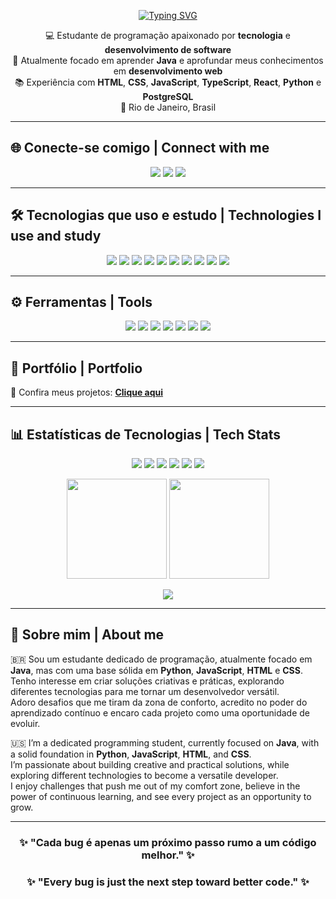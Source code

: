 <p align="center">
  <a href="https://git.io/typing-svg">
    <img src="https://readme-typing-svg.herokuapp.com?font=Fira+Code&weight=500&size=22&pause=1000&color=58A6FF&center=true&vCenter=true&width=650&lines=👋+Olá,+sou+Pedro+Meletti;💻+Desenvolvedor+Fullstack;🚀+Apaixonado+por+tecnologia,+educação+e+músico;✨+Seja+bem-vindo+ao+meu+GitHub!" alt="Typing SVG" />
  </a>
</p>

<p align="center">
  💻 Estudante de programação apaixonado por <b>tecnologia</b> e <b>desenvolvimento de software</b> <br>
  🚀 Atualmente focado em aprender <b>Java</b> e aprofundar meus conhecimentos em <b>desenvolvimento web</b> <br>
  📚 Experiência com <b>HTML</b>, <b>CSS</b>, <b>JavaScript</b>, <b>TypeScript</b>, <b>React</b>, <b>Python</b> e <b>PostgreSQL</b> <br>
  📍 Rio de Janeiro, Brasil
</p>

---

## 🌐 Conecte-se comigo | Connect with me
<p align="center">
  <a href="mailto:pedromeletti8@gmail.com"><img src="https://img.shields.io/badge/-Email-red?style=for-the-badge&logo=gmail&logoColor=white" /></a>
  <a href="https://github.com/Melettz1"><img src="https://img.shields.io/badge/-GitHub-black?style=for-the-badge&logo=github&logoColor=white" /></a>
  <a href="https://www.linkedin.com/in/pedro-lucas-meletti-b57227209/"><img src="https://img.shields.io/badge/-LinkedIn-blue?style=for-the-badge&logo=linkedin&logoColor=white" /></a>
</p>

---

## 🛠️ Tecnologias que uso e estudo | Technologies I use and study
<p align="center">
  <!-- Linguagens -->
  <img src="https://img.shields.io/badge/HTML5-E34F26?style=for-the-badge&logo=html5&logoColor=white" />
  <img src="https://img.shields.io/badge/CSS3-1572B6?style=for-the-badge&logo=css3&logoColor=white" />
  <img src="https://img.shields.io/badge/JavaScript-F7DF1E?style=for-the-badge&logo=javascript&logoColor=black" />
  <img src="https://img.shields.io/badge/TypeScript-3178C6?style=for-the-badge&logo=typescript&logoColor=white" />
  <img src="https://img.shields.io/badge/Java-007396?style=for-the-badge&logo=openjdk&logoColor=white" />
  <img src="https://img.shields.io/badge/Python-3776AB?style=for-the-badge&logo=python&logoColor=white" />
  <!-- Frameworks / Bibliotecas -->
  <img src="https://img.shields.io/badge/React-20232A?style=for-the-badge&logo=react&logoColor=61DAFB" />
  <img src="https://img.shields.io/badge/Tailwind_CSS-38B2AC?style=for-the-badge&logo=tailwind-css&logoColor=white" />
  <img src="https://img.shields.io/badge/Node.js-339933?style=for-the-badge&logo=nodedotjs&logoColor=white" />
  <img src="https://img.shields.io/badge/PostgreSQL-316192?style=for-the-badge&logo=postgresql&logoColor=white" />
</p>

---

## ⚙️ Ferramentas | Tools
<p align="center">
  <img src="https://img.shields.io/badge/Vite-646CFF?style=for-the-badge&logo=vite&logoColor=white" />
  <img src="https://img.shields.io/badge/Maven-C71A36?style=for-the-badge&logo=apachemaven&logoColor=white" />
  <img src="https://img.shields.io/badge/Docker-2496ED?style=for-the-badge&logo=docker&logoColor=white" />
  <img src="https://img.shields.io/badge/VS%20Code-007ACC?style=for-the-badge&logo=visualstudiocode&logoColor=white" />
  <img src="https://img.shields.io/badge/IntelliJ_IDEA-000000?style=for-the-badge&logo=intellijidea&logoColor=white" />
  <img src="https://img.shields.io/badge/WebStorm-000000?style=for-the-badge&logo=webstorm&logoColor=white" />
  <img src="https://img.shields.io/badge/PyCharm-000000?style=for-the-badge&logo=pycharm&logoColor=white" />
</p>

---

## 🚀 Portfólio | Portfolio
📂 Confira meus projetos: **[Clique aqui](https://pedro-dev-nine.vercel.app/)**  

---

## 📊 Estatísticas de Tecnologias | Tech Stats
<p align="center">
  <!-- Gráfico manual mostrando linguagens + frameworks -->
  <img src="https://img.shields.io/badge/JavaScript-35%25-F7DF1E?style=for-the-badge&logo=javascript&logoColor=black" />
  <img src="https://img.shields.io/badge/React-25%25-20232A?style=for-the-badge&logo=react&logoColor=61DAFB" />
  <img src="https://img.shields.io/badge/TypeScript-15%25-3178C6?style=for-the-badge&logo=typescript&logoColor=white" />
  <img src="https://img.shields.io/badge/Java-10%25-007396?style=for-the-badge&logo=openjdk&logoColor=white" />
  <img src="https://img.shields.io/badge/Python-10%25-3776AB?style=for-the-badge&logo=python&logoColor=white" />
  <img src="https://img.shields.io/badge/Tailwind-5%25-38B2AC?style=for-the-badge&logo=tailwind-css&logoColor=white" />
</p>

<p align="center">
  <img height="160em" src="https://github-readme-stats.vercel.app/api?username=Melettz1&show_icons=true&theme=radical" />
  <img height="160em" src="https://github-readme-stats.vercel.app/api/top-langs/?username=Melettz1&layout=compact&theme=radical&langs_count=10" />
</p>
<p align="center">
  <img src="https://github-readme-activity-graph.vercel.app/graph?username=Melettz1&theme=tokyo-night&hide_border=true" />
</p>

---

## 📜 Sobre mim | About me  
🇧🇷 Sou um estudante dedicado de programação, atualmente focado em **Java**, mas com uma base sólida em **Python**, **JavaScript**, **HTML** e **CSS**.  
Tenho interesse em criar soluções criativas e práticas, explorando diferentes tecnologias para me tornar um desenvolvedor versátil.  
Adoro desafios que me tiram da zona de conforto, acredito no poder do aprendizado contínuo e encaro cada projeto como uma oportunidade de evoluir.  

🇺🇸 I’m a dedicated programming student, currently focused on **Java**, with a solid foundation in **Python**, **JavaScript**, **HTML**, and **CSS**.  
I’m passionate about building creative and practical solutions, while exploring different technologies to become a versatile developer.  
I enjoy challenges that push me out of my comfort zone, believe in the power of continuous learning, and see every project as an opportunity to grow.  

---

<h3 align="center">✨ "Cada bug é apenas um próximo passo rumo a um código melhor." ✨</h3>
<h3 align="center">✨ "Every bug is just the next step toward better code." ✨</h3>
